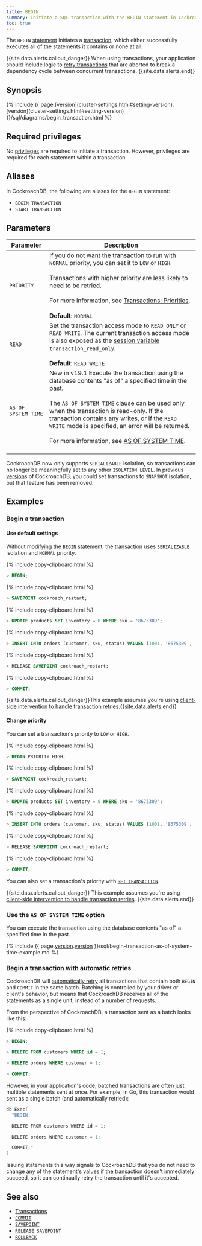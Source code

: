 ```yaml
---
title: BEGIN
summary: Initiate a SQL transaction with the BEGIN statement in CockroachDB.
toc: true
---
```


The `BEGIN` [statement](sql-statements.html) initiates a [transaction](transactions.html), which either successfully executes all of the statements it contains or none at all.

{{site.data.alerts.callout_danger}}
When using transactions, your application should include logic to [retry transactions](transactions.html#transaction-retries) that are aborted to break a dependency cycle between concurrent transactions.
{{site.data.alerts.end}}


## Synopsis

<div>
  {% include {{ page.[version](cluster-settings.html#setting-version).[version](cluster-settings.html#setting-version) }}/sql/diagrams/begin_transaction.html %}
</div>

## Required privileges

No [privileges](authorization.html#assign-privileges) are required to initiate a transaction. However, privileges are required for each statement within a transaction.

## Aliases

In CockroachDB, the following are aliases for the `BEGIN` statement:

- `BEGIN TRANSACTION`
- `START TRANSACTION`

## Parameters

 Parameter | Description
-----------|-------------
`PRIORITY` | If you do not want the transaction to run with `NORMAL` priority, you can set it to `LOW` or `HIGH`.<br/><br/>Transactions with higher priority are less likely to need to be retried.<br/><br/>For more information, see [Transactions: Priorities](transactions.html#transaction-priorities).<br/><br/>**Default**: `NORMAL`
`READ` | Set the transaction access mode to `READ ONLY` or `READ WRITE`. The current transaction access mode is also exposed as the [session variable](show-vars.html) `transaction_read_only`.<br><br>**Default**: `READ WRITE`
`AS OF SYSTEM TIME` | <span class="[version](cluster-settings.html#setting-version)-tag">New in v19.1</span> Execute the transaction using the database contents "as of" a specified time in the past.<br/><br/> The `AS OF SYSTEM TIME` clause can be used only when the transaction is read-only. If the transaction contains any writes, or if the `READ WRITE` mode is specified, an error will be returned.<br/><br/>For more information, see [AS OF SYSTEM TIME](as-of-system-time.html).<br/><br/>

 CockroachDB now only supports `SERIALIZABLE` isolation, so transactions can no longer be meaningfully set to any other `ISOLATION LEVEL`. In previous [version](cluster-settings.html#setting-version)s of CockroachDB, you could set transactions to `SNAPSHOT` isolation, but that feature has been removed.

## Examples

### Begin a transaction

#### Use default settings

Without modifying the `BEGIN` statement, the transaction uses `SERIALIZABLE` isolation and `NORMAL` priority.

{% include copy-clipboard.html %}
~~~ sql
> BEGIN;
~~~

{% include copy-clipboard.html %}
~~~ sql
> SAVEPOINT cockroach_restart;
~~~

{% include copy-clipboard.html %}
~~~ sql
> UPDATE products SET inventory = 0 WHERE sku = '8675309';
~~~

{% include copy-clipboard.html %}
~~~ sql
> INSERT INTO orders (customer, sku, status) VALUES (1001, '8675309', 'new');
~~~

{% include copy-clipboard.html %}
~~~ sql
> RELEASE SAVEPOINT cockroach_restart;
~~~

{% include copy-clipboard.html %}
~~~ sql
> COMMIT;
~~~

{{site.data.alerts.callout_danger}}This example assumes you're using <a href="transactions.html#client-side-intervention">client-side intervention to handle transaction retries</a>.{{site.data.alerts.end}}

#### Change priority

You can set a transaction's priority to `LOW` or `HIGH`.

{% include copy-clipboard.html %}
~~~ sql
> BEGIN PRIORITY HIGH;
~~~

{% include copy-clipboard.html %}
~~~ sql
> SAVEPOINT cockroach_restart;
~~~

{% include copy-clipboard.html %}
~~~ sql
> UPDATE products SET inventory = 0 WHERE sku = '8675309';
~~~

{% include copy-clipboard.html %}
~~~ sql
> INSERT INTO orders (customer, sku, status) VALUES (1001, '8675309', 'new');
~~~

{% include copy-clipboard.html %}
~~~ sql
> RELEASE SAVEPOINT cockroach_restart;
~~~

{% include copy-clipboard.html %}
~~~ sql
> COMMIT;
~~~

You can also set a transaction's priority with [`SET TRANSACTION`](set-transaction.html).

{{site.data.alerts.callout_danger}}
This example assumes you're using [client-side intervention to handle transaction retries](transactions.html#client-side-intervention).
{{site.data.alerts.end}}

### Use the `AS OF SYSTEM TIME` option

You can execute the transaction using the database contents "as of" a specified time in the past.

{% include {{ page.[version](cluster-settings.html#setting-version).[version](cluster-settings.html#setting-version) }}/sql/begin-transaction-as-of-system-time-example.md %}

### Begin a transaction with automatic retries

CockroachDB will [automatically retry](transactions.html#transaction-retries) all transactions that contain both `BEGIN` and `COMMIT` in the same batch. Batching is controlled by your driver or client's behavior, but means that CockroachDB receives all of the statements as a single unit, instead of a number of requests.

From the perspective of CockroachDB, a transaction sent as a batch looks like this:

{% include copy-clipboard.html %}
~~~ sql
> BEGIN;

> DELETE FROM customers WHERE id = 1;

> DELETE orders WHERE customer = 1;

> COMMIT;
~~~

However, in your application's code, batched transactions are often just multiple statements sent at once. For example, in Go, this transaction would sent as a single batch (and automatically retried):

~~~ go
db.Exec(
  "BEGIN;

  DELETE FROM customers WHERE id = 1;

  DELETE orders WHERE customer = 1;

  COMMIT;"
)
~~~

Issuing statements this way signals to CockroachDB that you do not need to change any of the statement's values if the transaction doesn't immediately succeed, so it can continually retry the transaction until it's accepted.

## See also

- [Transactions](transactions.html)
- [`COMMIT`](commit-transaction.html)
- [`SAVEPOINT`](savepoint.html)
- [`RELEASE SAVEPOINT`](release-savepoint.html)
- [`ROLLBACK`](rollback-transaction.html)
